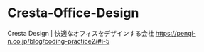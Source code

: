 # Cresta-Office-Design
Cresta Design | 快適なオフィスをデザインする会社
https://pengi-n.co.jp/blog/coding-practice2/#i-5
